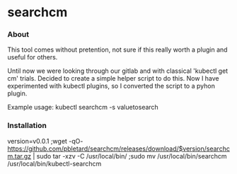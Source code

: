 # searchcm

### About
This tool comes without pretention, not sure if this really worth a plugin and useful for others.

Until now we were looking through our gitlab and with classical 'kubectl get cm' trials.
Decided to create a simple helper script to do this. 
Now I have experimented with kubectl plugins, so I converted the script to a pyhon plugin.

Example usage:
kubectl searchcm -s valuetosearch 

### Installation
version=v0.0.1 ;wget -qO- https://github.com/pbletard/searchcm/releases/download/$version/searchcm.tar.gz | sudo  tar -xzv -C /usr/local/bin/ ;sudo mv /usr/local/bin/searchcm /usr/local/bin/kubectl-searchcm
